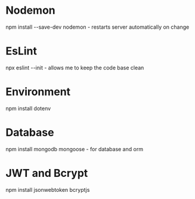 # Nodemon
npm install --save-dev nodemon - restarts server automatically on change

# EsLint
npx eslint --init - allows me to keep the code base clean

# Environment
npm install dotenv

# Database
npm install mongodb mongoose - for database and orm

# JWT and Bcrypt
npm install jsonwebtoken bcryptjs